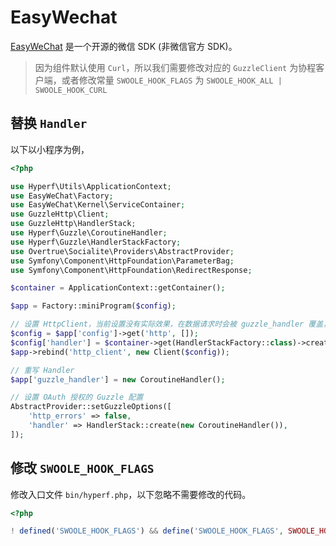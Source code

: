 # EasyWechat

[EasyWeChat](https://www.easywechat.com/) 是一个开源的微信 SDK (非微信官方 SDK)。

> 因为组件默认使用 `Curl`，所以我们需要修改对应的 `GuzzleClient` 为协程客户端，或者修改常量 `SWOOLE_HOOK_FLAGS` 为 `SWOOLE_HOOK_ALL | SWOOLE_HOOK_CURL`

## 替换 `Handler`

以下以小程序为例，

```php
<?php

use Hyperf\Utils\ApplicationContext;
use EasyWeChat\Factory;
use EasyWeChat\Kernel\ServiceContainer;
use GuzzleHttp\Client;
use GuzzleHttp\HandlerStack;
use Hyperf\Guzzle\CoroutineHandler;
use Hyperf\Guzzle\HandlerStackFactory;
use Overtrue\Socialite\Providers\AbstractProvider;
use Symfony\Component\HttpFoundation\ParameterBag;
use Symfony\Component\HttpFoundation\RedirectResponse;

$container = ApplicationContext::getContainer();

$app = Factory::miniProgram($config);

// 设置 HttpClient，当前设置没有实际效果，在数据请求时会被 guzzle_handler 覆盖，但不保证 EasyWeChat 后面会修改这里。
$config = $app['config']->get('http', []);
$config['handler'] = $container->get(HandlerStackFactory::class)->create();
$app->rebind('http_client', new Client($config));

// 重写 Handler
$app['guzzle_handler'] = new CoroutineHandler();

// 设置 OAuth 授权的 Guzzle 配置
AbstractProvider::setGuzzleOptions([
    'http_errors' => false,
    'handler' => HandlerStack::create(new CoroutineHandler()),
]);
```

## 修改 `SWOOLE_HOOK_FLAGS`

修改入口文件 `bin/hyperf.php`，以下忽略不需要修改的代码。

```php
<?php

! defined('SWOOLE_HOOK_FLAGS') && define('SWOOLE_HOOK_FLAGS', SWOOLE_HOOK_ALL | SWOOLE_HOOK_CURL);

```

